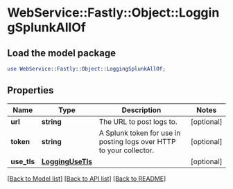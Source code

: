 # WebService::Fastly::Object::LoggingSplunkAllOf

## Load the model package
```perl
use WebService::Fastly::Object::LoggingSplunkAllOf;
```

## Properties
Name | Type | Description | Notes
------------ | ------------- | ------------- | -------------
**url** | **string** | The URL to post logs to. | [optional] 
**token** | **string** | A Splunk token for use in posting logs over HTTP to your collector. | [optional] 
**use_tls** | [**LoggingUseTls**](LoggingUseTls.md) |  | [optional] 

[[Back to Model list]](../README.md#documentation-for-models) [[Back to API list]](../README.md#documentation-for-api-endpoints) [[Back to README]](../README.md)


